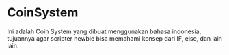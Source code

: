 # CoinSystem
Ini adalah Coin System yang dibuat menggunakan bahasa indonesia, tujuannya agar scripter newbie bisa memahami konsep dari IF, else, dan lain lain.
